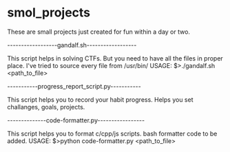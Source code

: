 # smol_projects
These are small projects just created for fun within a day or two.

------------------gandalf.sh------------------

This script helps in solving CTFs.
But you need to have all the files in proper place.
I've tried to source every file from /usr/bin/
USAGE: $>./gandalf.sh <path_to_file>

-----------progress_report_script.py-----------

This script helps you to record your habit progress.
Helps you set challanges, goals, projects.

--------------code-formatter.py-----------------

This script helps you to format c/cpp/js scripts.
bash formatter code to be added.
USAGE: $>python code-formatter.py <path_to_file>
